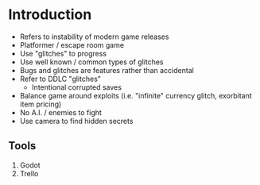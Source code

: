 # Introduction 

- Refers to instability of modern game releases
- Platformer / escape room game
- Use "glitches" to progress
- Use well known / common types of glitches
- Bugs and glitches are features rather than accidental
- Refer to DDLC "glitches"
  - Intentional corrupted saves
- Balance game around exploits (i.e. "infinite" currency glitch, exorbitant item pricing)
- No A.I. / enemies to fight
- Use camera to find hidden secrets

## Tools

1. Godot
2. Trello
